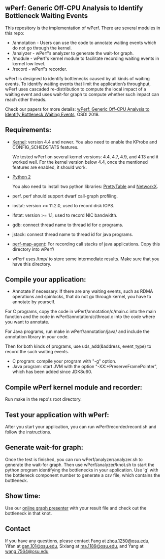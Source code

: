 ## wPerf: Generic Off-CPU Analysis to Identify Bottleneck Waiting Events

This repository is the implementation of wPerf.
There are several modules in this repo:
- /annotation - Users can use the code to annotate waiting events which do not go through the kernel.
- /analyzer - wPerf's analyzer to generate the wait-for graph.
- /module - wPerf's kernel module to facilitate recording waiting events in kernel low level.
- /record - wPerf's recorder.


wPerf is designed to identify bottlenecks caused by all kinds of waiting events.
To identify waiting events that limit the application’s throughput, wPerf uses cascaded re-distribution to compute
the local impact of a waiting event and uses wait-for graph to compute whether such impact can reach other threads.


Check our papers for more details: [wPerf: Generic Off-CPU Analysis to Identify Bottleneck Waiting Events](https://www.usenix.org/system/files/osdi18-zhou.pdf), OSDI 2018.

## Requirements:
- [Kernel](http://www.kernel.org/): version 4.4 and newer. You also need to enable the KProbe and CONFIG_SCHEDSTATS features.
  
  We tested wPerf on several kernel versions: 4.4, 4.7, 4.9, and 4.13 and it worked well. For the kernel version below 4.4, once the mentioned features are enabled, it should work.
- [Python 2](http://www.python.org/)

  You also need to install two python libraries: [PrettyTable](https://pypi.org/project/PrettyTable/) and [NetworkX](https://networkx.github.io/).
- perf. perf should support dwarf call-graph profiling.
- iostat: version >= 11.2.0, used to record disk IOPS.
- ifstat: version >= 1.1, used to record NIC bandwidth.
- gdb: connect thread name to thread id for c programs.
- jstack: connect thread name to thread id for java programs.
- [perf-map-agent](https://github.com/jvm-profiling-tools/perf-map-agent): For recording call stacks of java applications. Copy this directory into wPerf/
- wPerf uses /tmp/ to store some intermediate results. Make sure that you have this directory.

## Compile your application:
- Annotate if necessary: If there are any waiting events, such as RDMA operations and spinlocks, that do not go through kernel, you have to annotate by yourself.

For C programs, copy the code in wPerf/annotation/c/main.c into the main function and the code in wPerf/annotation/c/thread.c into the code where you want to annotate.

For Java programs, run make in wPerf/annotation/java/ and include the annotation library in your code.

Then for both kinds of programs, use uds_add(&address, event_type) to record the such waiting events.

- C program: compile your program with "-g" option.
- Java program: start JVM with the option "-XX:+PreserveFramePointer", which has been added since JDK8u60.

## Compile wPerf kernel module and recorder:
Run make in the repo's root directory.

## Test your application with wPerf:
After you start your application, you can run wPerf/recorder/record.sh and follow the instructions.

## Generate wait-for graph:
Once the test is finished, you can run wPerf/analyzer/analyzer.sh to generate the wait-for graph. 
Then use wPerf/analyzer/knot.sh to start the python program identifying the bottlenecks in your application. 
Use 'g' with the bottleneck component number to generate a csv file, which contains the bottleneck.

## Show time:
Use our [online graph presenter](https://osusyslab.github.io/wperf/) with your result file and check out the bottleneck in that knot.

## Contact
If you have any questions, please contact Fang at zhou.1250@osu.edu, Yifan at gan.101@osu.edu, Sixiang at ma.1189@osu.edu, and Yang at wang.7564@osu.edu
